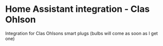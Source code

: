 # Home Assistant integration - Clas Ohlson
Integration for Clas Ohlsons smart plugs (bulbs will come as soon as I get one)
